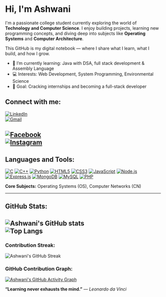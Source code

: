 # Hi, I'm Ashwani

I'm a passionate college student currently exploring the world of **Technology and Computer Science**. I enjoy building projects, learning new programming concepts, and diving deep into subjects like **Operating Systems** and **Computer Architecture**.

This GitHub is my digital notebook — where I share what I learn, what I build, and how I grow.

- 🌱 I’m currently learning: Java with DSA, full stack development & Assembly Language  
- 💻 Interests: Web Development, System Programming, Environmental Science  
- 🎯 Goal: Cracking internships and becoming a full-stack developer

## Connect with me:
[![LinkedIn](https://img.shields.io/badge/LinkedIn-blue?style=flat&logo=linkedin)](https://www.linkedin.com/in/itashwani1/)  
[![Gmail](https://img.shields.io/badge/Gmail-red?style=flat&logo=gmail&logoColor=white)](mailto:itashwani1@gmail.com)

[![Facebook](https://img.shields.io/badge/Facebook-1877F2?style=for-the-badge&logo=facebook&logoColor=white)](https://www.facebook.com/share/15Yo3U4fdb/)  
[![Instagram](https://img.shields.io/badge/Instagram-E4405F?style=for-the-badge&logo=instagram&logoColor=white)](https://www.instagram.com/cute_pandit_720?igsh=MWYxMXFodGY0Yzg4bQ==)
---

## Languages and Tools:

[![C](https://img.shields.io/badge/C-00599C?style=for-the-badge&logo=c&logoColor=white)]()
[![C++](https://img.shields.io/badge/C++-00599C?style=for-the-badge&logo=c%2B%2B&logoColor=white)]()
[![Python](https://img.shields.io/badge/Python-3776AB?style=for-the-badge&logo=python&logoColor=white)]()
[![HTML5](https://img.shields.io/badge/HTML5-E34F26?style=for-the-badge&logo=html5&logoColor=white)]()
[![CSS3](https://img.shields.io/badge/CSS3-1572B6?style=for-the-badge&logo=css3&logoColor=white)]()
[![JavaScript](https://img.shields.io/badge/JavaScript-F7DF1E?style=for-the-badge&logo=javascript&logoColor=black)]()
[![Node.js](https://img.shields.io/badge/Node.js-339933?style=for-the-badge&logo=nodedotjs&logoColor=white)]()
[![Express.js](https://img.shields.io/badge/Express.js-000000?style=for-the-badge&logo=express&logoColor=white)]()
[![MongoDB](https://img.shields.io/badge/MongoDB-47A248?style=for-the-badge&logo=mongodb&logoColor=white)]()
[![MySQL](https://img.shields.io/badge/MySQL-4479A1?style=for-the-badge&logo=mysql&logoColor=white)]()
[![PHP](https://img.shields.io/badge/PHP-777BB4?style=for-the-badge&logo=php&logoColor=white)]()

**Core Subjects:** Operating Systems (OS), Computer Networks (CN)

---

## GitHub Stats:

![Ashwani's GitHub stats](https://github-readme-stats.vercel.app/api?username=Ashwani720&show_icons=true&theme=midnight-purple)  
![Top Langs](https://github-readme-stats.vercel.app/api/top-langs/?username=Ashwani720&layout=compact&theme=midnight-purple)
---

### Contribution Streak:

![Ashwani's GitHub Streak](https://streak-stats.demolab.com?user=Ashwani720&theme=dark&hide_border=true)

### GitHub Contribution Graph:

[![Ashwani's GitHub Activity Graph](https://github-readme-activity-graph.vercel.app/graph?username=Ashwani720&theme=react-dark)](https://github.com/Ashwani720)

**“Learning never exhausts the mind.”** — *Leonardo da Vinci*
